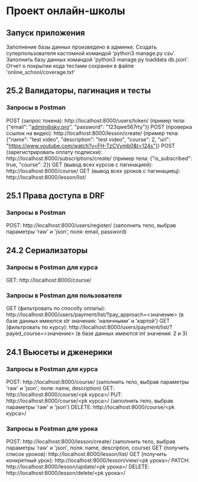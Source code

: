 # Проект онлайн-школы

## Запуск приложения
Заполнение базы данных произведено в админке.
Создать суперпользователя кастомной командой 'python3 manage.py csu'.
Заполнить базу данных командой 'python3 manage.py loaddata db.json'.
Отчет о покрытии кода тестами сохранен в файле 'online_school/coverage.txt'


## 25.2 Валидаторы, пагинация и тесты
### Запросы в Postman
POST (запрос токена): http://localhost:8000/users/token/ (пример тела: {"email": "admin@sky.pro", "password": "123qwe567rty"})
POST (проверка ссылок на видео): http://localhost:8000/lesson/create/ (пример тела: {"name": "test video", "description": "test video", "course": 2, "url": "https://www.youtube.com/watch?v=FH-TzCVymb0&t=124s"})
POST (зарегистрировать оплату подписки): http://localhost:8000/subscriptions/create/ (пример тела: {"is_subscribed": true, "course": 2})
GET (вывод всех курсов с пагинацией): http://localhost:8000/course/
GET (вывод всех уроков с пагинациец): http://localhost:8000/lesson/list/ 

## 25.1 Права доступа в DRF
### Запросы в Postman
POST: http://localhost:8000/users/register/ (заполнить тело, выбрав параметры 'raw' и 'json', поля: email, password)

## 24.2 Сериализаторы
### Запросы в Postman для курса
GET: http://localhost:8000/course/

### Запросы в Postman для пользователя
GET (фильтровать по способу оплаты): http://localhost:8000/users/payment/list/?pay_approach=<значение> (в базе данных имеются str значения: 'наличными' и 'картой')
GET (фильтровать по курсу): http://localhost:8000/users/payment/list/?payed_course=<значение> (в базе данных имеются int значения: 2 и 3)

## 24.1 Вьюсеты и дженерики
### Запросы в Postman для курса
POST: http://localhost:8000/course/ (заполнить тело, выбрав параметры 'raw' и 'json'; поля: name, description)
GET: http://localhost:8000/course/<pk курса>/
PUT: http://localhost:8000/course/<pk курса>/ (заполнить тело, выбрав параметры 'raw' и 'json')
DELETE: http://localhost:8000/course/<pk курса>/

### Запросы в Postman для урока
POST: http://localhost:8000/lesson/create/ (заполнить тело, выбрав параметры 'raw' и 'json', поля: name, description, course)
GET (получить список уроков): http://localhost:8000/lesson/list/ 
GET (получить конкретный урок): http://localhost:8000/lesson/view/<pk урока>/
PATCH: http://localhost:8000/lesson/update/<pk урока>/
DELETE: http://localhost:8000/lesson/delete/<pk урока>/
